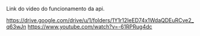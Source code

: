 Link do video do funcionamento da api.

https://drive.google.com/drive/u/1/folders/1Y1r12IeED74x1WdaQDEuRCve2_q63wJn
https://www.youtube.com/watch?v=-61RPRug4dc
